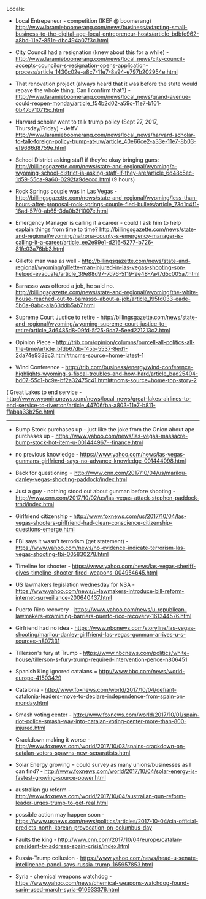 Locals:

* Local Entrepeneur - competition (IKEF @ boomerang) http://www.laramieboomerang.com/news/business/adapting-small-business-to-the-digital-age-local-entrepreneur-hosts/article_bdbfe962-a8bd-11e7-851e-dbc494a07f3c.html

* City Council had a resignation (knew about this for a while) - http://www.laramieboomerang.com/news/local_news/city-council-accepts-councilor-s-resignation-opens-application-process/article_1430c02e-a8c7-11e7-8a94-e797b202954e.html

* That renovation project (always heard that it was before the state would repave the whole thing. Can I confirm that?) - http://www.laramieboomerang.com/news/local_news/grand-avenue-could-reopen-monday/article_f54b2d02-a59c-11e7-b161-0b47c710715c.html

* Harvard scholar went to talk trump policy (Sept 27, 2017, Thursday/Friday) - JeffV http://www.laramieboomerang.com/news/local_news/harvard-scholar-to-talk-foreign-policy-trump-at-uw/article_40e66ce2-a33e-11e7-8b03-ef9666d8759e.html

* School District asking staff if they're okay bringing guns: http://billingsgazette.com/news/state-and-regional/wyoming/a-wyoming-school-district-is-asking-staff-if-they-are/article_6d48c5ec-1d59-55ca-9a60-0292fa9deccd.html (9 hours)

* Rock Springs couple was in Las Vegas - http://billingsgazette.com/news/state-and-regional/wyoming/less-than-hours-after-proposal-rock-springs-couple-fled-bullets/article_73d1c4f1-16ad-57f0-ab65-3da0b3f1007e.html

* Emergency Manager is calling it a career - could I ask him to help explain things from time to time? http://billingsgazette.com/news/state-and-regional/wyoming/natrona-county-s-emergency-manager-is-calling-it-a-career/article_ee2e99e1-d216-5277-b726-81fe03a76bb3.html

* Gillette man was as well - http://billingsgazette.com/news/state-and-regional/wyoming/gillette-man-injured-in-las-vegas-shooting-son-helped-evacuate/article_39e88d97-7d76-5f19-9e48-7a47d5c005a7.html

* Barrasso was offered a job, he said no. http://billingsgazette.com/news/state-and-regional/wyoming/the-white-house-reached-out-to-barrasso-about-a-job/article_195fd033-eade-5b0a-8abc-a1a63ddb5ab7.html

* Supreme Court Justice to retire - http://billingsgazette.com/news/state-and-regional/wyoming/wyoming-supreme-court-justice-to-retire/article_3d6485d8-09fd-5f25-9da7-5eed221213c2.html

* Opinion Piece - http://trib.com/opinion/columns/purcell-all-politics-all-the-time/article_bfdb67db-f45b-5537-8ed1-2da74e9338c3.html#tncms-source=home-latest-1

* Wind Conference - http://trib.com/business/energy/wind-conference-highlights-wyoming-s-fiscal-troubles-and-how-hard/article_bad25404-bd07-55c1-bc9e-bf2a32475c41.html#tncms-source=home-top-story-2

( Great Lakes to end service - http://www.wyomingnews.com/news/local_news/great-lakes-airlines-to-end-service-to-riverton/article_44706fba-a803-11e7-b811-ffabaa33b25c.html

----

* Bump Stock purchases up - just like the joke from the Onion about ape purchases up - https://www.yahoo.com/news/las-vegas-massacre-bump-stock-hot-item-u-001444967--finance.html

* no previous knowledge - https://www.yahoo.com/news/las-vegas-gunmans-girlfriend-says-no-advance-knowledge-001444098.html
* Back for questioning = http://www.cnn.com/2017/10/04/us/marilou-danley-vegas-shooting-paddock/index.html
* Just a guy - nothing stood out about gunman before shooting - http://www.cnn.com/2017/10/02/us/las-vegas-attack-stephen-paddock-trnd/index.html

* Girlfriend citizenship - http://www.foxnews.com/us/2017/10/04/las-vegas-shooters-girlfriend-had-clean-conscience-citizenship-questions-emerge.html


* FBI says it wasn't terrorism (get statement) - https://www.yahoo.com/news/no-evidence-indicate-terrorism-las-vegas-shooting-fbi-005830278.html

* Timeline for shooter - https://www.yahoo.com/news/las-vegas-sheriff-gives-timeline-shooter-fired-weapons-004954645.html

* US lawmakers legislation wednesday for NSA - https://www.yahoo.com/news/u-lawmakers-introduce-bill-reform-internet-surveillance-200640437.html

* Puerto Rico recovery - https://www.yahoo.com/news/u-republican-lawmakers-examining-barriers-puerto-rico-recovery-161344576.html

* Girfriend had no idea - https://www.nbcnews.com/storyline/las-vegas-shooting/marilou-danley-girlfriend-las-vegas-gunman-arrives-u-s-sources-n807331


* Tillerson's fury at Trump - https://www.nbcnews.com/politics/white-house/tillerson-s-fury-trump-required-intervention-pence-n806451

* Spanish King ignored catalans = http://www.bbc.com/news/world-europe-41503429

* Catalonia - http://www.foxnews.com/world/2017/10/04/defiant-catalonia-leaders-move-to-declare-independence-from-spain-on-monday.html
* Smash voting center - http://www.foxnews.com/world/2017/10/01/spain-riot-police-smash-way-into-catalan-voting-center-more-than-800-injured.html
* Crackdown making it worse - http://www.foxnews.com/world/2017/10/03/spains-crackdown-on-catalan-voters-spawns-new-separatists.html

* Solar Energy growing = could survey as many unions/businesses as I can find? - http://www.foxnews.com/world/2017/10/04/solar-energy-is-fastest-growing-source-power.html

* australian gu reform - http://www.foxnews.com/world/2017/10/04/australian-gun-reform-leader-urges-trump-to-get-real.html

* possible action may happen soon - https://www.usnews.com/news/politics/articles/2017-10-04/cia-official-predicts-north-korean-provocation-on-columbus-day

* Faults the king - http://www.cnn.com/2017/10/04/europe/catalan-president-tv-address-spain-crisis/index.html

* Russia-Trump collusion - https://www.yahoo.com/news/head-u-senate-intelligence-panel-says-russia-trump-165957853.html

* Syria - chemical weapons watchdog - https://www.yahoo.com/news/chemical-weapons-watchdog-found-sarin-used-march-syria-010933376.html
